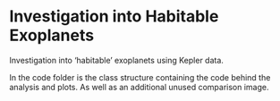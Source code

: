 # Investigation into Habitable Exoplanets
Investigation into ‘habitable’ exoplanets using Kepler data.


In the code folder is the class structure containing the code behind the analysis and plots. As well as an additional unused comparison image.
